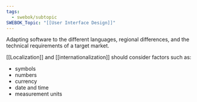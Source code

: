 ```yaml
---
tags:
  - swebok/subtopic
SWEBOK_Topic: "[[User Interface Design]]"
---
```

Adapting software to the different languages, regional differences, and the technical requirements of a target market.

[[Localization]] and [[internationalization]] should consider factors such as:
- symbols
- numbers
- currency
- date and time
- measurement units